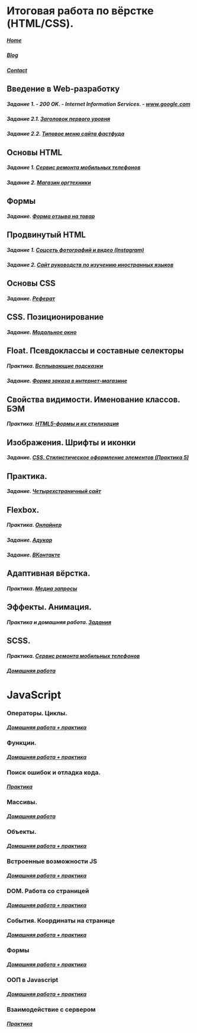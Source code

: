 # Итоговая работа по вёрстке (HTML/CSS).
##### [Home](https://pavlenuch.github.io/public/index.html)
##### [Blog](https://pavlenuch.github.io/public/blog.html)
##### [Contact](https://pavlenuch.github.io/public/contact-1.html)

## Введение в Web-разработку
##### Задание 1. - 200 OK. - Internet Information Services. - www.google.com
##### Задание 2.1. [Заголовок первого уровня](https://codepen.io/aliaksandr-palenka/pen/jdVQBr)
##### Задание 2.2. [Типовое меню сайта фастфуда](https://codepen.io/aliaksandr-palenka/pen/daOQpg)
  
## Основы HTML
##### Задание 1. [Сервис ремонта мобильных телефонов](https://github.com/AdukarIT/PavlenkoAA/tree/master/HTML.%20CSS/%D0%9E%D1%81%D0%BD%D0%BE%D0%B2%D1%8B%20HTML/%D0%97%D0%B0%D0%B4%D0%B0%D0%BD%D0%B8%D0%B5%201.%20%D0%A1%D0%B5%D1%80%D0%B2%D0%B8%D1%81%20%D1%80%D0%B5%D0%BC%D0%BE%D0%BD%D1%82%D0%B0)
##### Задание 2. [Магазин оргтехники](https://github.com/AdukarIT/PavlenkoAA/tree/master/HTML.%20CSS/%D0%9E%D1%81%D0%BD%D0%BE%D0%B2%D1%8B%20HTML/%D0%97%D0%B0%D0%B4%D0%B0%D0%BD%D0%B8%D0%B5%202.%20%D0%9C%D0%B0%D0%B3%D0%B0%D0%B7%D0%B8%D0%BD%20%D0%BE%D1%80%D0%B3%D1%82%D0%B5%D1%85%D0%BD%D0%B8%D0%BA%D0%B8)

## Формы
##### Задание. [Форма отзыва на товар](https://jsfiddle.net/pavlenuch/pez3xLos/)

## Продвинутый HTML
##### Задание 1. [Соцсеть фотографий и видео (Instagram)](https://github.com/AdukarIT/PavlenkoAA/tree/master/HTML.%20CSS/%D0%9F%D1%80%D0%BE%D0%B4%D0%B2%D0%B8%D0%BD%D1%83%D1%82%D1%8B%D0%B9%20HTML/%D0%97%D0%B0%D0%B4%D0%B0%D0%BD%D0%B8%D0%B5%201.%20%D0%A1%D0%BE%D1%86%D1%81%D0%B5%D1%82%D1%8C%20%D1%84%D0%BE%D1%82%D0%BE%D0%B3%D1%80%D0%B0%D1%84%D0%B8%D0%B9%20%D0%B8%20%D0%B2%D0%B8%D0%B4%D0%B5%D0%BE%20(Instagram))
##### Задание 2. [Сайт руководств по изучению иностранных языков](https://github.com/AdukarIT/PavlenkoAA/tree/master/HTML.%20CSS/%D0%9F%D1%80%D0%BE%D0%B4%D0%B2%D0%B8%D0%BD%D1%83%D1%82%D1%8B%D0%B9%20HTML/%D0%97%D0%B0%D0%B4%D0%B0%D0%BD%D0%B8%D0%B5%202.%20%D0%A1%D0%B0%D0%B9%D1%82%20%D1%80%D1%83%D0%BA%D0%BE%D0%B2%D0%BE%D0%B4%D1%81%D1%82%D0%B2%20%D0%BF%D0%BE%20%D0%B8%D0%B7%D1%83%D1%87%D0%B5%D0%BD%D0%B8%D1%8E%20%D0%B8%D0%BD%D0%BE%D1%81%D1%82%D1%80%D0%B0%D0%BD%D0%BD%D1%8B%D1%85%20%D1%8F%D0%B7%D1%8B%D0%BA%D0%BE%D0%B2)

## Основы CSS
##### Задание. [Реферат](https://jsfiddle.net/pavlenuch/503Lbg8s/)

## CSS. Позиционирование
##### Задание. [Модальное окно](https://github.com/AdukarIT/PavlenkoAA/tree/master/HTML.%20CSS/CSS.%20%D0%9F%D0%BE%D0%B7%D0%B8%D1%86%D0%B8%D0%BE%D0%BD%D0%B8%D1%80%D0%BE%D0%B2%D0%B0%D0%BD%D0%B8%D0%B5)

## Float. Псевдоклассы и составные селекторы
##### Практика. [Всплывающие подсказки](https://jsfiddle.net/pavlenuch/zh9w48Ln/)
##### Задание. [Форма заказа в интернет-магазине](https://github.com/AdukarIT/PavlenkoAA/tree/master/HTML.%20CSS/%D0%97%D0%B0%D0%B4%D0%B0%D0%BD%D0%B8%D1%8F%20%D0%BF%D0%BE%20%D1%82%D0%B5%D0%BC%D0%B5%20%D0%9E%D1%81%D0%BD%D0%BE%D0%B2%D1%8B%20CSS.%20%D0%9F%D0%BE%D0%B7%D0%B8%D1%86%D0%B8%D0%BE%D0%BD%D0%B8%D1%80%D0%BE%D0%B2%D0%B0%D0%BD%D0%B8%D0%B5%20(%D0%9F%D1%80%D0%B0%D0%BA%D1%82%D0%B8%D0%BA%D0%B0%204))

## Свойства видимости. Именование классов. БЭМ
##### Практика. [HTML5-формы и их стилизация](https://jsfiddle.net/pavlenuch/k93gqL47/)

## Изображения. Шрифты и иконки
##### Задание. [CSS. Стилистическое оформление элементов (Практика 5)](https://github.com/AdukarIT/PavlenkoAA/tree/master/HTML.%20CSS/%D0%98%D0%B7%D0%BE%D0%B1%D1%80%D0%B0%D0%B6%D0%B5%D0%BD%D0%B8%D1%8F.%20%D0%A8%D1%80%D0%B8%D1%84%D1%82%D1%8B%20%D0%B8%20%D0%B8%D0%BA%D0%BE%D0%BD%D0%BA%D0%B8)

## Практика.
##### Задание. [Четырехстраничный сайт](https://github.com/AdukarIT/PavlenkoAA/tree/master/HTML.%20CSS/%D0%9F%D1%80%D0%B0%D0%BA%D1%82%D0%B8%D0%BA%D0%B0)

## Flexbox.
##### Практика. [Онлайнер](https://github.com/AdukarIT/PavlenkoAA/tree/master/HTML.%20CSS/Flexbox/%D0%A4%D0%BB%D0%B5%D0%BA%D1%81%D1%8B.%20%D0%9F%D1%80%D0%B0%D0%BA%D1%82%D0%B8%D0%BA%D0%B0)
##### Задание. [Адукар](https://github.com/AdukarIT/PavlenkoAA/tree/master/HTML.%20CSS/Flexbox/%D0%90%D0%B4%D1%83%D0%BA%D0%B0%D1%80)
##### Задание. [ВКонтакте](https://github.com/AdukarIT/PavlenkoAA/tree/master/HTML.%20CSS/Flexbox/%D0%92%D0%BA%D0%BE%D0%BD%D1%82%D0%B0%D0%BA%D1%82%D0%B5)

## Адаптивная вёрстка.
##### Практика. [Медиа запросы](https://github.com/AdukarIT/PavlenkoAA/tree/master/HTML.%20CSS/%D0%90%D0%B4%D0%B0%D0%BF%D1%82%D0%B8%D0%B2%D0%BD%D0%B0%D1%8F%20%D0%B2%D1%91%D1%80%D1%81%D1%82%D0%BA%D0%B0_burger)

## Эффекты. Анимация.
##### Практика и домашняя работа. [Задания](https://github.com/AdukarIT/PavlenkoAA/tree/master/HTML.%20CSS/%D0%AD%D1%84%D1%84%D0%B5%D0%BA%D1%82%D1%8B.%20%D0%90%D0%BD%D0%B8%D0%BC%D0%B0%D1%86%D0%B8%D1%8F)

## SCSS.
##### Практика. [Сервис ремонта мобильных телефонов](https://github.com/AdukarIT/PavlenkoAA/tree/master/HTML.%20CSS/sass/Practice)
##### [Домашняя работа](https://github.com/AdukarIT/PavlenkoAA/tree/master/HTML.%20CSS/sass/Homework_adapt)

# JavaScript
### Операторы. Циклы.
##### [Домашняя работа + практика](https://github.com/AdukarIT/PavlenkoAA/tree/master/JS/%D0%9E%D0%BF%D0%B5%D1%80%D0%B0%D1%82%D0%BE%D1%80%D1%8B.%20%D0%A6%D0%B8%D0%BA%D0%BB%D1%8B)
### Функции.
##### [Домашняя работа + практика](https://github.com/AdukarIT/PavlenkoAA/tree/master/JS/Functions)
### Поиск ошибок и отладка кода.
##### [Практика](https://github.com/AdukarIT/PavlenkoAA/tree/master/JS/%D0%9F%D0%BE%D0%B8%D1%81%D0%BA%20%D0%BE%D1%88%D0%B8%D0%B1%D0%BE%D0%BA%20%D0%B8%20%D0%BE%D1%82%D0%BB%D0%B0%D0%B4%D0%BA%D0%B0%20%D0%BA%D0%BE%D0%B4%D0%B0.%20%D0%9F%D1%80%D0%B0%D0%BA%D1%82%D0%B8%D0%BA%D0%B0)
### Массивы.
##### [Домашняя работа](https://github.com/AdukarIT/PavlenkoAA/tree/master/JS/Massif)

### Объекты.
##### [Домашняя работа + практика](https://github.com/AdukarIT/PavlenkoAA/tree/master/JS/Objects)

### Встроенные возможности JS
##### [Домашняя работа + практика](https://github.com/AdukarIT/PavlenkoAA/tree/master/JS/%D0%92%D1%81%D1%82%D1%80%D0%BE%D0%B5%D0%BD%D0%BD%D1%8B%D0%B5%20%D0%B2%D0%BE%D0%B7%D0%BC%D0%BE%D0%B6%D0%BD%D0%BE%D1%81%D1%82%D0%B8%20JS)

### DOM. Работа со страницей
##### [Домашняя работа + практика](https://github.com/AdukarIT/PavlenkoAA/tree/master/JS/DOM.%20%D0%A0%D0%B0%D0%B1%D0%BE%D1%82%D0%B0%20%D1%81%D0%BE%20%D1%81%D1%82%D1%80%D0%B0%D0%BD%D0%B8%D1%86%D0%B5%D0%B9)

### События. Координаты на странице
##### [Домашняя работа + практика](https://github.com/AdukarIT/PavlenkoAA/tree/master/JS/%D0%A1%D0%BE%D0%B1%D1%8B%D1%82%D0%B8%D1%8F.%20%D0%9A%D0%BE%D0%BE%D1%80%D0%B4%D0%B8%D0%BD%D0%B0%D1%82%D1%8B%20%D0%BD%D0%B0%20%D1%81%D1%82%D1%80%D0%B0%D0%BD%D0%B8%D1%86%D0%B5)

### Формы
##### [Домашняя работа + практика](https://github.com/AdukarIT/PavlenkoAA/tree/master/JS/%D0%A4%D0%BE%D1%80%D0%BC%D1%8B)

### ООП в Javascript
##### [Домашняя работа + практика](https://github.com/AdukarIT/PavlenkoAA/tree/master/JS/%D0%9E%D0%9E%D0%9F%20%D0%B2%20Javascript)

### Взаимодействие с сервером
##### [Практика](https://github.com/AdukarIT/PavlenkoAA/tree/master/JS/%D0%92%D0%B7%D0%B0%D0%B8%D0%BC%D0%BE%D0%B4%D0%B5%D0%B9%D1%81%D1%82%D0%B2%D0%B8%D0%B5%20%D1%81%20%D1%81%D0%B5%D1%80%D0%B2%D0%B5%D1%80%D0%BE%D0%BC)
